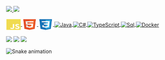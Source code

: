 <div>
  <a href="https://github.com/Marcuusvp">
  <img height="180em" src="https://github-readme-stats.vercel.app/api?username=Marcuusvp&show_icons=true&theme=tokyonight&include_all_commits=true&count_private=true"/>
  <img height="180em" src="https://github-readme-stats.vercel.app/api/top-langs/?username=Marcuusvp&layout=compact&langs_count=6&theme=tokyonight"/>
</div>
<div style="display: inline_block"><br>
  <img align="center" alt="Js" height="30" width="40" src="https://raw.githubusercontent.com/devicons/devicon/master/icons/javascript/javascript-plain.svg">
  <img align="center" alt="HTML" height="30" width="40" src="https://raw.githubusercontent.com/devicons/devicon/master/icons/html5/html5-original.svg">
  <img align="center" alt="CSS" height="30" width="40" src="https://raw.githubusercontent.com/devicons/devicon/master/icons/css3/css3-original.svg">
  <img align="center" alt="Java" height="30" width="40" src="https://cdn.jsdelivr.net/gh/devicons/devicon/icons/java/java-original-wordmark.svg">
  <img align="center" alt="C#" height="30" width="40" src="https://cdn.cdnlogo.com/logos/c/27/c.svg">
  <img align="center" alt="TypeScript" height="30" width="40" src="https://cdn.worldvectorlogo.com/logos/typescript-2.svg">
  <img align="center" alt="Sql" height="30" width="40" src="https://w7.pngwing.com/pngs/167/148/png-transparent-microsoft-azure-sql-database-microsoft-sql-server-database-blue-text-logo-thumbnail.png">
  <img align="center" alt="Docker" height="30" width="40" src="https://brandslogos.com/wp-content/uploads/images/large/docker-logo.png">
  
  

</div>
 
 <br>
 

 
<div> 
  <a href="https://instagram.com/marcuusvp" target="_blank"><img src="https://img.shields.io/badge/-Instagram-%23E4405F?style=for-the-badge&logo=instagram&logoColor=white" target="_blank"></a>
  <a href = "mailto:marcusviniciuspereira1@gmail.com"><img src="https://img.shields.io/badge/-Gmail-%23333?style=for-the-badge&logo=gmail&logoColor=white" target="_blank"></a>
  <a href="https://www.linkedin.com/in/marcus-vinicius-pereira-045613239/" target="_blank"><img src="https://img.shields.io/badge/-LinkedIn-%230077B5?style=for-the-badge&logo=linkedin&logoColor=white" target="_blank"></a> 
 
  ![Snake animation](https://github.com/Marcuusvp/Marcuusvp/blob/output/github-contribution-grid-snake.svg)

</div>
